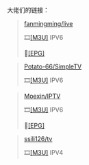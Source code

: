 大佬们的链接：

>[fanmingming/live](https://github.com/fanmingming/live)
>
>🎞️[[M3U]](https://mirror.ghproxy.com/https://raw.githubusercontent.com/fanmingming/live/main/tv/m3u/ipv6.m3u)    IPV6
>
>🔗[[EPG]](https://live.fanmingming.com/e.xml)

>[Potato-66/SimpleTV](https://github.com/Potato-66/SimpleTV)
>
>🎞️[[M3U]](https://mirror.ghproxy.com/https://raw.githubusercontent.com/Potato-66/SimpleTV/main/m3u/ipv6/IPTV.m3u)    IPV6

>[Moexin/IPTV](https://github.com/Moexin/IPTV)
>
>🎞️[[M3U]](https://mirror.ghproxy.com/https://raw.githubusercontent.com/Moexin/IPTV/Files/IPTV.m3u)    IPV6
>
>🔗[[EPG]](https://mirror.ghproxy.com/https://raw.githubusercontent.com/Moexin/IPTV/Files/EPG.xml)

>[ssili126/tv](https://github.com/ssili126/tv)
>
>🎞️[[M3U]](https://mirror.ghproxy.com/https://raw.githubusercontent.com/ssili126/tv/main/itvlist.m3u)    IPV4


